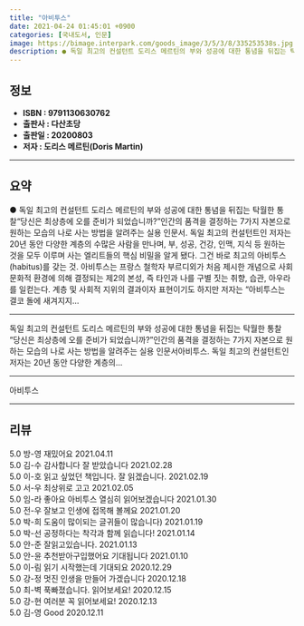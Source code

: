 ```yaml
---
title: "아비투스"
date: 2021-04-24 01:45:01 +0900
categories: [국내도서, 인문]
image: https://bimage.interpark.com/goods_image/3/5/3/8/335253538s.jpg
description: ● 독일 최고의 컨설턴트 도리스 메르틴의 부와 성공에 대한 통념을 뒤집는 탁월한 통찰“당신은 최상층에 오를 준비가 되었습니까?”인간의 품격을 결정하는 7가지 자본으로 원하는 모습의 나로 사는 방법을 알려주는 실용 인문서. 독일 최고의 컨설턴트인 저자는 20년 동안 다양한 계층의 수많은
---
```


## **정보**

- **ISBN : 9791130630762**
- **출판사 : 다산초당**
- **출판일 : 20200803**
- **저자 : 도리스 메르틴(Doris Martin)**

------



## **요약**

●  독일 최고의 컨설턴트 도리스 메르틴의 부와 성공에 대한 통념을 뒤집는 탁월한 통찰“당신은 최상층에 오를 준비가 되었습니까?”인간의 품격을 결정하는 7가지 자본으로 원하는 모습의 나로 사는 방법을 알려주는 실용 인문서. 독일 최고의 컨설턴트인 저자는 20년 동안 다양한 계층의 수많은 사람을 만나며, 부, 성공, 건강, 인맥, 지식 등 원하는 것을 모두 이루며 사는 엘리트들의 핵심 비밀을 알게 됐다. 그건 바로 최고의 아비투스(habitus)를 갖는 것. 아비투스는 프랑스 철학자 부르디외가 처음 제시한 개념으로 사회문화적 환경에 의해 결정되는 제2의 본성, 즉 타인과 나를 구별 짓는 취향, 습관, 아우라를 일컫는다. 계층 및 사회적 지위의 결과이자 표현이기도 하지만 저자는 “아비투스는 결코 돌에 새겨지지...

------

독일 최고의 컨설턴트 도리스 메르틴의 부와 성공에 대한 통념을 뒤집는 탁월한 통찰
“당신은 최상층에 오를 준비가 되었습니까?”인간의 품격을 결정하는 7가지 자본으로 원하는 모습의 나로 사는 방법을 알려주는 실용 인문서아비투스. 독일 최고의 컨설턴트인 저자는 20년 동안 다양한 계층의... 

------


아비투스 

------


## **리뷰** 

5.0 방-영 재밌어요 2021.04.11 <br/>5.0 김-수 감사합니다 잘 받았습니다  2021.02.28 <br/>5.0 이-호 읽고 싶었던 책입니다. 잘 읽겠습니다. 2021.02.19 <br/>5.0 서-우 최상위로 고고 2021.02.05 <br/>5.0 임-라 좋아요 아비투스 열심히 읽어보겠습니다 2021.01.30 <br/>5.0 전-우 잘보고 인생에 접목해 볼께요 2021.01.20 <br/>5.0 박-희 도움이 많이되는 글귀들이 많습니다) 2021.01.19 <br/>5.0 박-선 공정하다는 착각과 함께 읽습니다! 2021.01.14 <br/>5.0 안-준 잘읽고있습니다. 2021.01.13 <br/>5.0 안-윤 추천받아구입했어요 기대됩니다 2021.01.10 <br/>5.0 이-림 읽기 시작했는데 기대되요 2020.12.29 <br/>5.0 강-정 멋진 인생을 만들어 가겠습니다  2020.12.18 <br/>5.0 최-벽 푹빠졌습니다. 읽어보세요! 2020.12.15 <br/>5.0 강-현 여러분 꼭 읽어보세요! 2020.12.13 <br/>5.0 김-영 Good 2020.12.11 <br/>